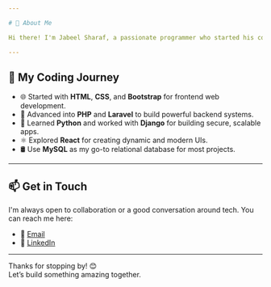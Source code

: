```yaml
---

# 👋 About Me

Hi there! I'm Jabeel Sharaf, a passionate programmer who started his coding journey in 2020. I love building meaningful projects, learning new technologies, and solving real-world problems through code.

---
```


## 🚀 My Coding Journey

- 🌐 Started with **HTML**, **CSS**, and **Bootstrap** for frontend web development.
- 🐘 Advanced into **PHP** and **Laravel** to build powerful backend systems.
- 🐍 Learned **Python** and worked with **Django** for building secure, scalable apps.
- ⚛️ Explored **React** for creating dynamic and modern UIs.
- 🛢️ Use **MySQL** as my go-to relational database for most projects.
---



## 📫 Get in Touch

I'm always open to collaboration or a good conversation around tech. You can reach me here:

- 📧 [Email](mailto:jabeelsharaf321@gmail.com)  
- 💼 [LinkedIn](https://www.linkedin.com/in/jabeel-sharaf-220916237/)  

---

Thanks for stopping by! 😊  
Let’s build something amazing together.

<!---
**JabeelSharaf/JabeelSharaf** is a ✨ _special_ ✨ repository because its `README.md` appears on your GitHub profile.
-->
